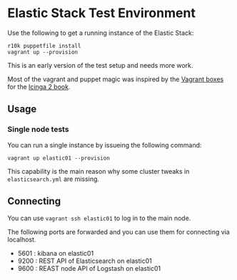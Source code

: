 # Elastic Stack Test Environment #

Use the following to get a running instance of the Elastic Stack:

    r10k puppetfile install
    vagrant up --provision

This is an early version of the test setup and needs more work. 

Most of the vagrant and puppet magic was inspired by the [Vagrant boxes](https://github.com/lbetz/vagrant-icinga-book) for the [Icinga 2 book](http://amzn.to/2edrU6F).

## Usage ##

### Single node tests ###

You can run a single instance by issueing the following command:

    vagrant up elastic01 --provision

This capability is the main reason why some cluster tweaks in `elasticsearch.yml` are missing.

## Connecting ##

You can use `vagrant ssh elastic01` to log in to the main node.

The following ports are forwarded and you can use them for connecting via localhost.

* 5601 : kibana on elastic01
* 9200 : REST API of Elasticsearch on elastic01
* 9600 : REAST node API of Logstash on elastic01
